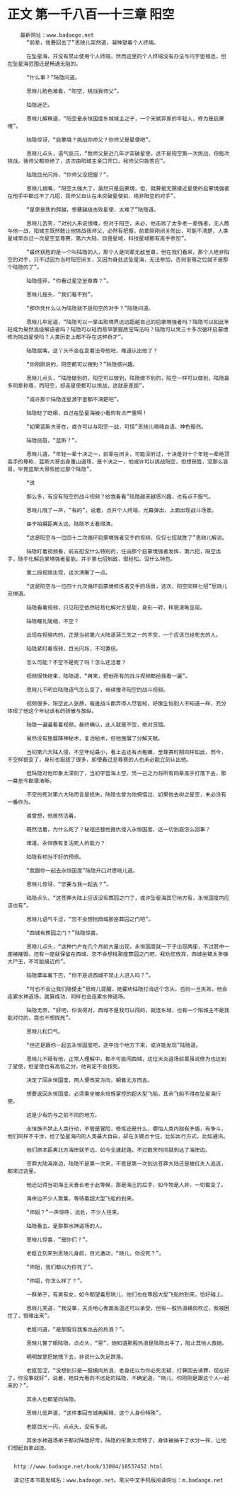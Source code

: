 # 正文 第一千八百一十三章 阳空
        最新网址：www.badaoge.net
          “前辈，我要回去了”思晓儿突然道，凝神望着个人终端。
      
          在坠星海，并没有禁止使用个人终端，然而这里的个人终端没有办法与内宇宙相连，但在坠星海范围还是畅通无阻的。
      
          “什么事？”陆隐问道。
      
          思晓儿脸色难看，“阳空，挑战我师父”。
      
          陆隐迷茫。
      
          思晓儿解释道，“阳空是永恒国度东城城主之子，一个天赋异禀的年轻人，修为是启蒙境”。
      
          陆隐惊讶，“启蒙境？挑战你师父？你师父是星使吧”。
      
          思晓儿点头，语气低沉，“我师父是近几年才突破星使，这不是阳空第一次挑战，但每次挑战，我师父都拒绝了，这次由阳城主亲口开口，我师父只能答应”。
      
          陆隐目光闪烁，“你师父没把握？”。
      
          思晓儿抿嘴，“阳空太强大了，虽然只是启蒙境，但，就算是无限接近星使的启蒙境强者在他手中都过不了几招，我师父自认在未突破星使前，绝非阳空的对手”。
      
          “星使是质的跨越，想要越级击败星使，太难了”陆隐道。
      
          思晓儿苦笑，“对别人来说很难，但对于阳空，未必，他击败了太多老一辈强者，无人敢与他一战，阳城主既然敢让他挑战我师父，必然有把握，前辈刚刚闭关而出，可能不清楚，人类星域举办过一次星空至尊赛，第六大陆，巨兽星域，科技星域都有高手参加”。
      
          “最终获胜的是一个叫陆隐的人，那个人是同辈无敌至尊，但在我们看来，那个人绝非阳空的对手，只不过因为当时阳空闭关，又因为身处这坠星海，无法参加，否则至尊之位就不是那个陆隐的了”。
      
          陆隐怪异，“你看过星空至尊赛？”。
      
          思晓儿摇头，“我们看不到”。
      
          “那你凭什么认为陆隐就不是阳空的对手？”陆隐问道。
      
          思晓儿牟定道，“陆隐可以一掌击败境界远远超越自己的启蒙境强者吗？陆隐可以如此年轻成为昊然高级解语者吗？陆隐可以轻而易举掌握原宝阵法吗？陆隐可以凭三十多次循环启蒙境修为挑战星使吗？人类历史上都不存在这种奇才”。
      
          陆隐抿嘴，这丫头不会在变着法夸他吧，难道认出他了？
      
          “你刚刚说的，阳空都可以做到？”陆隐感兴趣。
      
          思晓儿点头，“陆隐做到的，阳空可以做到，陆隐做不到的，阳空一样可以做到，陆隐最多同辈称尊，而阳空，却连星使都可以挑战，这就是差距”。
      
          “或许那个陆隐连星源宇宙都不清楚吧”。
      
          陆隐眨了眨眼，自己在坠星海被小看的有点严重啊！
      
          “如果蓝斯大哥在，或许可以与阳空一战，可惜”思晓儿喃喃自语，神色黯然。
      
          陆隐挑眉，“蓝斯？”。
      
          思晓儿道，“年轻一辈十决之一，前辈在闭关，可能没听过，十决是对十个年轻一辈绝顶高手的尊称，蓝斯大哥出身重山道场，是十决之一，他或许可以挑战阳空，但想获胜，没那么容易，毕竟蓝斯大哥败给过那个陆隐”。
      
          “说
      
          那么多，有没有阳空的战斗视频？给我看看”陆隐越来越感兴趣，也有点不服气。
      
          思晓儿哦了一声，“有的”，说着，点开个人终端，光幕弹出，上面出现战斗场景。
      
          由于拍摄距离太远，陆隐不太看得清。
      
          “这是阳空与一位四十二次循环启蒙境强者交手的视频，仅仅七招就胜了”思晓儿解说。
      
          陆隐盯着视频看，前五招没什么特别的，任由那个启蒙境强者发挥，第六招，阳空出手，随手化解启蒙境强者星能，并于第七招制敌，很轻松，没什么特色。
      
          第二段视频出现，这次清晰了一点。
      
          “这是阳空与一位四十九次循环启蒙境修炼者交手的场景，这次，阳空同样七招”思晓儿忌惮道。
      
          陆隐看着视频，只见阳空依然轻易化解对方星能，身形一转，样貌清晰呈现。
      
          陆隐瞳孔陡缩，不空？
      
          出现在视频内的，正是当初第六大陆道源三天之一的不空，一个应该已经死去的人。
      
          陆隐紧盯着视频，目光闪烁，不可置信。
      
          怎么可能？不空不是死了吗？怎么还活着？
      
          视频很快结束，陆隐道，“再来，把他所有的战斗视频都给我看一遍”。
      
          思晓儿不明白陆隐语气怎么变了，继续搜寻阳空的战斗视频。
      
          视频很多，阳空此人张扬，每逢战斗都弄得人尽皆知，好像生怕别人不知道一样，充分体现了他这个年纪该有的骄傲与放纵。
      
          陆隐一遍遍看着视频，最终确认，此人就是不空，绝对没错。
      
          虽然没有施展降神秘术，复活秘术，但他施展了分解天赋。
      
          当初第六大陆入侵，不空年纪最小，看上去还有点稚嫩，至尊赛时期同样如此，而今，不空样貌变了，身形也挺拔了很多，即便看过至尊赛的人也未必能立刻认出他。
      
          但陆隐对他印象太深刻了，当初宇宙海上空，凭一己之力将所有同辈高手打落下去，那一幕至今都很清晰。
      
          不空的死对第六大陆而言是损失，陆隐也曾为他惋惜过，如果他去树之星空，未必没有一番作为。
      
          谁曾想，他居然活着。
      
          既然活着，为什么死了？秘祖还替他报仇侵入永恒国度，这一切到底怎么回事？
      
          难道，永恒族有复活死人的能力？
      
          陆隐有相当不好的预感。
      
          “我跟你一起去永恒国度”陆隐开口对思晓儿道。
      
          思晓儿惊讶，“您要与我一起去？”。
      
          陆隐点头，“这苍莽大陆上应该没有葬园之门了，或许坠星海其它地方有，永恒国度内应该也有”。
      
          思晓儿语气干涩，“您不会想抢西城那座葬园之门吧”。
      
          “西城有葬园之门？”陆隐惊喜。
      
          思晓儿点头，“这种门户在几个月前大量出现，永恒国度就一下子出现两座，不过其中一座被摧毁，还有一座就保留在西城，您不会想找那座葬园之门吧，我劝您放弃，西城坐镇太多强大尸王，不可能接近的”。
      
          陆隐摩挲着下巴，“你不是说西城不禁止人进入吗？”。
      
          “可也不会让我们随便走”思晓儿提醒，她要劝陆隐打消这个念头，否则一旦失败，他会连累水神道场，就算成功，同样也会连累水神道场。
      
          陆隐无奈，“好吧，你说得对，西城不是我可以闯的，就连东城，也有一个阳城主不是我能对付的，我也不想找死”。
      
          思晓儿松口气。
      
          “但还是跟你一起去永恒国度吧，途中找个地方下来，或许能发现”陆隐道。
      
          思晓儿不疑有他，正常人理解中，都不可能闯西城，这位天炎道场前辈虽说修为也达到了星使，但星使也有高低之分，他肯定不会找死。
      
          决定了回永恒国度，两人便改变方向，朝着北方而去。
      
          想要返回永恒国度，必须乘坐被永恒族掌控的超大型飞船，其余飞船不得在坠星海行使。
      
          这是少有的与之前不同的地方。
      
          永恒族不禁止人类行动，不管是冒险，修炼还是什么，哪怕人类内部有矛盾，有争斗，他们同样不干涉，给了坠星海内的人类最大自由，却在关键点卡住，比如出行方式，比如通讯。
      
          他们原本距离北方海岸就不远，如今全速赶路，不过数天时间就到达了海岸边。
      
          苍莽大陆海岸边，陆隐不是第一次来，不管是第一次到达苍莽大陆还是被红夫人追逃，都来过这里。
      
          他还记得当初海王天善长老于此等候，那是海王的后手，如今物是人非，一切都变了。
      
          海岸边不少人聚集，等待着超大型飞船的到来。
      
          “师姐？”一声惊呼，远处，不少人往来。
      
          陆隐看去，是那群水神道场的人。
      
          思晓儿惊喜，“是你们？”。
      
          老妪立刻来到思晓儿身前，目光激动，“晓儿，你没死？”。
      
          “师姐，我们都以为你死了”。
      
          “师姐，你怎么样了？”。
      
          一群弟子，有男有女，如今都望着思晓儿，他们也在等超大型飞船的到来，恰好碰上。
      
          思晓儿笑道，“我没事，天炎地心表面高温还可以承受，但有一股热浪横向吹过，我被困住了，很难出来”。
      
          老妪问道，“是那股将我推出去的热浪？”。
      
          思晓儿瞥了眼陆隐，点点头，“恩”，她知道那股热浪是陆隐出手了，阻止其他人救她。
      
          明明故意把她拽下去，非说什么失足跌落。
      
          老妪苦涩，“没想到只是一股横向热浪，老身还以为你必死无疑，打算回去请罪，现在好了，你没事就好”，说着，她目光看向不远处的陆隐，不确定道，“晓儿，你刚刚是跟这个人一起来的？”。
      
          其余人也都望向陆隐。
      
          思晓儿低声道，“这件事回东城再解释，这个人身份特殊”。
      
          老妪目光一闪，点点头，没有多说。
      
          其余水神道场弟子都对陆隐好奇，陆隐的形象太奇特了，身体被抽干了水分一样，让他们想起自家战技。
      
      
      http://www.badaoge.net/book/13084/18537452.html
      
      请记住本书首发域名：www.badaoge.net。笔尖中文手机版阅读网址：m.badaoge.net